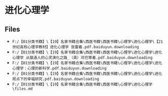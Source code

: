 # 进化心理学

## Files

- `F:/【01分类书籍】\【19】名家书籍合集\西医书籍\西医书籍\心理学\进化心理学\【21世纪高校心理学教材】进化心理学 张雷着.pdf.baiduyun.downloading`
- `F:/【01分类书籍】\【19】名家书籍合集\西医书籍\西医书籍\心理学\进化心理学\进化心理学 从猿道人的心灵演化之路_（英）邓巴等着.pdf.baiduyun.downloading`
- `F:/【01分类书籍】\【19】名家书籍合集\西医书籍\西医书籍\心理学\进化心理学\进化心理学：心理的新科学.pdf.baiduyun.downloading`
- `F:/【01分类书籍】\【19】名家书籍合集\西医书籍\西医书籍\心理学\进化心理学\进化观点下的幸福研究.pdf.baiduyun.downloading`
- `F:/【01分类书籍】\【19】名家书籍合集\西医书籍\西医书籍\心理学\进化心理学\files.md`

